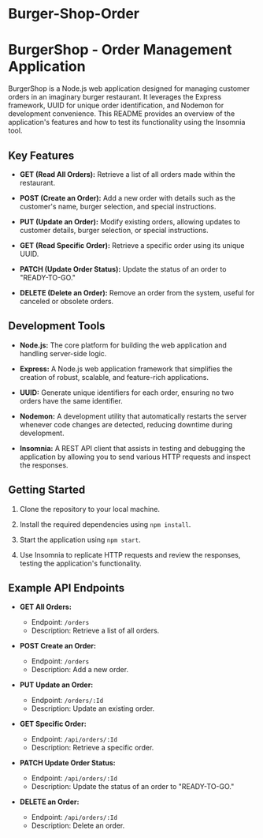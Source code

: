 # Burger-Shop-Order

# BurgerShop - Order Management Application

BurgerShop is a Node.js web application designed for managing customer orders in an imaginary burger restaurant. It leverages the Express framework, UUID for unique order identification, and Nodemon for development convenience. This README provides an overview of the application's features and how to test its functionality using the Insomnia tool.

## Key Features

- **GET (Read All Orders):** Retrieve a list of all orders made within the restaurant.

- **POST (Create an Order):** Add a new order with details such as the customer's name, burger selection, and special instructions.

- **PUT (Update an Order):** Modify existing orders, allowing updates to customer details, burger selection, or special instructions.

- **GET (Read Specific Order):** Retrieve a specific order using its unique UUID.

- **PATCH (Update Order Status):** Update the status of an order to "READY-TO-GO."

- **DELETE (Delete an Order):** Remove an order from the system, useful for canceled or obsolete orders.

## Development Tools

- **Node.js:** The core platform for building the web application and handling server-side logic.

- **Express:** A Node.js web application framework that simplifies the creation of robust, scalable, and feature-rich applications.

- **UUID:** Generate unique identifiers for each order, ensuring no two orders have the same identifier.

- **Nodemon:** A development utility that automatically restarts the server whenever code changes are detected, reducing downtime during development.

- **Insomnia:** A REST API client that assists in testing and debugging the application by allowing you to send various HTTP requests and inspect the responses.

## Getting Started

1. Clone the repository to your local machine.

2. Install the required dependencies using `npm install`.

3. Start the application using `npm start`.

4. Use Insomnia to replicate HTTP requests and review the responses, testing the application's functionality.

## Example API Endpoints

- **GET All Orders:**
  - Endpoint: `/orders`
  - Description: Retrieve a list of all orders.

- **POST Create an Order:**
  - Endpoint: `/orders`
  - Description: Add a new order.

- **PUT Update an Order:**
  - Endpoint: `/orders/:Id`
  - Description: Update an existing order.

- **GET Specific Order:**
  - Endpoint: `/api/orders/:Id`
  - Description: Retrieve a specific order.

- **PATCH Update Order Status:**
  - Endpoint: `/api/orders/:Id`
  - Description: Update the status of an order to "READY-TO-GO."

- **DELETE an Order:**
  - Endpoint: `/api/orders/:Id`
  - Description: Delete an order.

